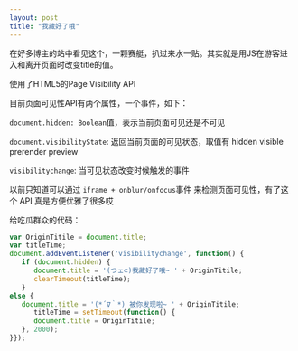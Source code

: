 ```yaml
---
layout: post
title: "我藏好了哦"
---
```

在好多博主的站中看见这个，一颗赛艇，扒过来水一贴。其实就是用JS在游客进入和离开页面时改变title的值。

使用了HTML5的Page Visibility API

目前页面可见性API有两个属性，一个事件，如下：

`document.hidden: Boolean`值，表示当前页面可见还是不可见

`document.visibilityState`: 返回当前页面的可见状态，取值有 hidden visible prerender preview

`visibilitychange`: 当可见状态改变时候触发的事件

以前只知道可以通过 `iframe + onblur/onfocus`事件 来检测页面可见性，有了这个 API 真是方便优雅了很多哎

给吃瓜群众的代码：
```javascript
var OriginTitile = document.title;
var titleTime;
document.addEventListener('visibilitychange', function() {
   if (document.hidden) {
      document.title = '(つェ⊂)我藏好了哦~ ' + OriginTitile;
      clearTimeout(titleTime);
   }
else {
   document.title = '(*´∇｀*) 被你发现啦~ ' + OriginTitile;
      titleTime = setTimeout(function() {
      document.title = OriginTitile;
   }, 2000);
}});
```
